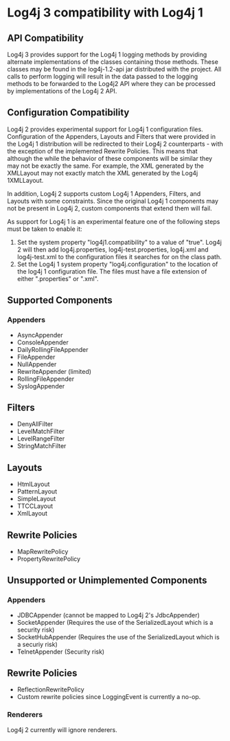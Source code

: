 <!-- vim: set syn=markdown : -->
<!--
 Licensed to the Apache Software Foundation (ASF) under one or more
 contributor license agreements. See the NOTICE file distributed with
 this work for additional information regarding copyright ownership.
 The ASF licenses this file to You under the Apache License, Version 2.0
 (the "License"); you may not use this file except in compliance with
 the License. You may obtain a copy of the License at

         http://www.apache.org/licenses/LICENSE-2.0

 Unless required by applicable law or agreed to in writing, software
 distributed under the License is distributed on an "AS IS" BASIS,
 WITHOUT WARRANTIES OR CONDITIONS OF ANY KIND, either express or implied.
 See the License for the specific language governing permissions and
 limitations under the License.
-->

# Log4j 3 compatibility with Log4j 1

## API Compatibility

Log4j 3 provides support for the Log4j 1 logging methods by providing alternate implementations 
of the classes containing those methods. These classes may be found in the log4j-1.2-api jar 
distributed with the project. All calls to perform logging will result in the data passed to the logging methods
to be forwarded to the Log4j2 API where they can be processed by implementations of the Log4j 2 API. 

## Configuration Compatibility

Log4j 2 provides experimental support for Log4j 1 configuration files. Configuration of the Appenders, Layouts 
and Filters that were provided in the Log4j 1 distribution will be redirected to their Log4j 2 counterparts - 
with the exception of the implemented Rewrite Policies. This means that although the while the behavior of these 
components will be similar they may not be exactly the same. For example, the XML generated by the XMLLayout may 
not exactly match the XML generated by the Log4j 1XMLLayout. 

In addition, Log4j 2 supports custom Log4j 1 Appenders, Filters, and Layouts with some constraints. Since the 
original Log4j 1 components may not be present in Log4j 2, custom components that extend them will fail. 

As support for Log4j 1 is an experimental feature one of the following steps must be taken to enable it:

1. Set the system property "log4j1.compatibility" to a value of "true". Log4j 2 will then add log4j.properties,
log4j-test.properties, log4j.xml and log4j-test.xml to the configuration files it searches for on the class path.
1. Set the Log4j 1 system property "log4j.configuration" to the location of the log4j 1 configuration file. The 
files must have a file extension of either ".properties" or ".xml".

## Supported Components
### Appenders

* AsyncAppender
* ConsoleAppender
* DailyRollingFileAppender
* FileAppender
* NullAppender
* RewriteAppender (limited)
* RollingFileAppender
* SyslogAppender

## Filters

* DenyAllFilter
* LevelMatchFilter
* LevelRangeFilter
* StringMatchFilter

## Layouts

* HtmlLayout
* PatternLayout
* SimpleLayout
* TTCCLayout
* XmlLayout

## Rewrite Policies

* MapRewritePolicy
* PropertyRewritePolicy

## Unsupported or Unimplemented Components
### Appenders

* JDBCAppender (cannot be mapped to Log4j 2's JdbcAppender)
* SocketAppender (Requires the use of the SerializedLayout which is a security risk)
* SocketHubAppender (Requires the use of the SerializedLayout which is a securiy risk)
* TelnetAppender (Security risk)

## Rewrite Policies

* ReflectionRewritePolicy
* Custom rewrite policies since LoggingEvent is currently a no-op.

### Renderers
Log4j 2 currently will ignore renderers.
